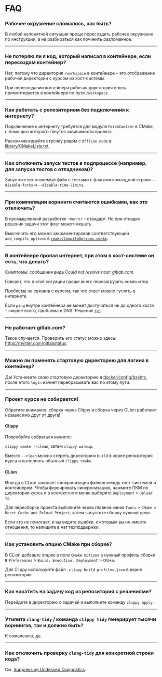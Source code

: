 # FAQ

### Рабочее окружение сломалось, как быть?

В любой непонятной ситуации проще пересоздать рабочее окружение по инструкции, а не разбираться как починить разломанное.

---

### Не потеряю ли я код, который написал в контейнере, если пересоздам контейнер?

Нет, потому что директория `/workspace` в контейнере – это отображение рабочей директории с курсом из хост-системы.

При пересоздании контейнера рабочая директория вновь примонтируется в контейнере по пути `/workspace`.

---

### Как работать с репозиторием без подключения к интернету?

Подключение к интернету требуется для модуля `FetchContent` в CMake, с помощью которого тянутся зависимости проекта.

Раскомментируйте строчку рядом с `Offline mode` в [library/CMakeLists.txt](/library/CMakeLists.txt).

---

### Как отключить запуск тестов в подпроцессе (например, для запуска тестов с отладчиком)?

Запустите исполняемый файл с тестами с флагами командной строки `--disable-forks` и `--disable-time-limits`.

---

### При компиляции ворнинги считаются ошибками, как это отключить?

В промышленной разработке `-Werror` – стандарт.  Но при отладке решения задачи этот флаг может мешать. 

Выключить его можно закомментировав соответствующий `add_compile_options` в [`cmake/CompileOptions.cmake`](/cmake/CompileOptions.cmake).

---

### В контейнере пропал интернет, при этом в хост-системе он есть, что делать?

Симптомы: сообщения вида _Could not resolve host: gitlab.com_.

Говорят, что в этой ситуации проще всего перезагрузить компьютер.

Проблема не связана с курсом, так что ответ можно гуглить в интернете.

Если `ping` внутри контейнера не может достучаться ни до одного хоста – скорее всего, проблема в DNS.
Решение [тут](https://stackoverflow.com/questions/20430371/my-docker-container-has-no-internet).

---

### Не работает gitlab.com?

Такое случается. Проверить его статус можно здесь: https://twitter.com/gitlabstatus.

---

### Можно ли поменять стартовую директорию для логина в контейнер?

Да!
Установите свою стартовую директорию в [docker/config/bashrc](/docker/config/bashrc), после этого `login` начнет перебрасывать вас по этому пути.

---

### Проект курса не собирается!

Обратите внимание: сборка через Clippy и сборка через CLion работают независимо друг от друга!

#### Clippy

Попробуйте собраться начисто:

`clippy cmake --clean`, затем `clippy warmup`.

Вместо `--clean` можно стереть директорию `build` в корне репозитория курса и выполнить обычный `clippy cmake`.

#### CLion

Иногда в CLion залипает синхронизация файлов между хост-системой и контейнером. Чтобы форсировать синхронизацию, нажмите ПКМ по директории курса и в контекстном меню выберите `Deployment` > `Upload to`. 

Для пересборки проекта выполните через главное меню `Tools` > `CMake` > `Reset Cache and Reload Project`, затем запустите сборку нужной цели.

Если это не помогает, и вы видите ошибки, к которым вы не имеете отношения, то напишите в чат техподдержки.

---

### Как установить опцию CMake при сборке?

В CLion добавьте опцию в поле `CMake Options` в нужный профиль сборки в `Preferences` > `Build, Execution, Deployment` > `CMake`.

Для Clippy используйте файл `.clippy-build-profiles.json` в корне репозитория.

---

### Как накатить на задачу код из репозитория с решениями?

Перейдите в директорию с задачей и выполните команду `clippy apply`.

---

### Утилита `clang-tidy` / команда `clippy tidy` генерирует тысячи ворнингов, так и должно быть?

К сожалению, да.

---

### Как отключить проверку `clang-tidy` для конкретной строки кода?

См. [Suppressing Undesired Diagnostics](https://clang.llvm.org/extra/clang-tidy/#suppressing-undesired-diagnostics).
